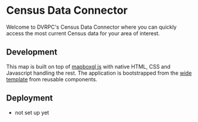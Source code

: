 # Census Data Connector
Welcome to DVRPC's Census Data Connector where you can quickly access the most current Census data for your area of interest.

## Development
This map is built on top of [mapboxgl js](https://docs.mapbox.com/mapbox-gl-js/api/) with native HTML, CSS and Javascript handling the rest. The application is bootstrapped from the [wide template](https://github.com/dvrpc/ReusableComponents/tree/master/maps) from reusable components. 

## Deployment
- not set up yet
